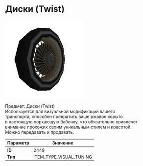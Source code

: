 # Диски (Twist)

![Item Image](../img/2449.webp?raw=true)

Предмет: Диски (Twist)<br>Используется для визуальной модификаций вашего<br>транспорта, способен превратить ваше ржавое корыто<br>в настоящую порхающую бабочку, что обязательно привлечет<br>внимание прохожих своим уникальным стилем и красотой.<br>Можно передавать и продавать.


| Параметр | Значение |
|----------|----------|
| **ID** | 2449 |
| **Тип** | ITEM_TYPE_VISUAL_TUNING |

